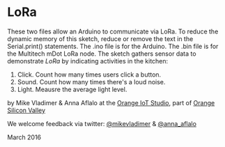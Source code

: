 # LoRa

These two files allow an Arduino to communicate via LoRa.  To reduce the dynamic memory of this sketch, reduce or remove the text in the Serial.print() statements.  The .ino file is for the Arduino.  The .bin file is for the Multitech mDot LoRa node. The sketch gathers sensor data to demonstrate *LoRa* by indicating activities in the kitchen: 
 1. Click. Count how many times users click a button. 
 2. Sound. Count how many times there's a loud noise.  
 3. Light. Meausre the average light level.    

by Mike Vladimer & Anna Aflalo at the [Orange IoT Studio](http://orangeiotstudio.com), part of [Orange Silicon Valley](http://www.orangesv.com/) 

We welcome feedback via twitter: [@mikevladimer](https://twitter.com/mikevladimer) & [@anna_aflalo](https://twitter.com/anna_aflalo)

March 2016 

